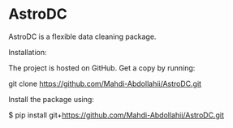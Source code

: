 # AstroDC

AstroDC is a flexible data cleaning package.

Installation:

The project is hosted on GitHub. Get a copy by running:

git clone https://github.com/Mahdi-Abdollahii/AstroDC.git

Install the package using:

$  pip install git+https://github.com/Mahdi-Abdollahii/AstroDC.git
